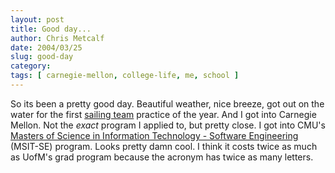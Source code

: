 ```yaml
---
layout: post
title: Good day...
author: Chris Metcalf
date: 2004/03/25
slug: good-day
category: 
tags: [ carnegie-mellon, college-life, me, school ]
---
```


So its been a pretty good day. Beautiful weather, nice breeze, got out on the water for the first <a href="http://www.umich.edu/~sailum/">sailing team</a> practice of the year.
And I got into Carnegie Mellon. Not the <em>exact</em> program I applied to, but  pretty close. I got into CMU's <a href="http://www-2.cs.cmu.edu/~msit-se/">Masters of Science in Information Technology - Software Engineering</a> (MSIT-SE) program. Looks pretty damn cool.
I think it costs twice as much as UofM's grad program because the acronym has twice as many letters.
